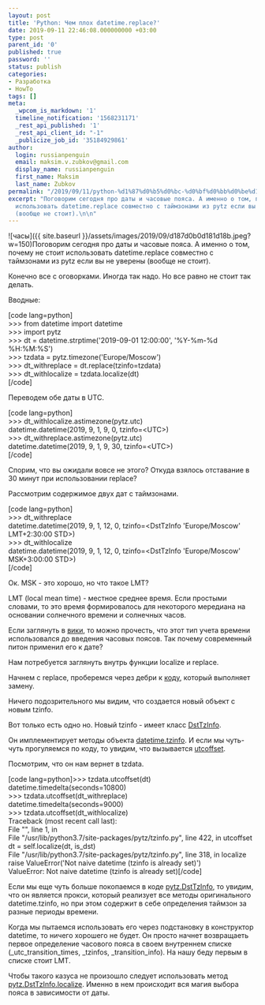 ```yaml
---
layout: post
title: 'Python: Чем плох datetime.replace?'
date: 2019-09-11 22:46:08.000000000 +03:00
type: post
parent_id: '0'
published: true
password: ''
status: publish
categories:
- Разработка
- HowTo
tags: []
meta:
  _wpcom_is_markdown: '1'
  timeline_notification: '1568231171'
  _rest_api_published: '1'
  _rest_api_client_id: "-1"
  _publicize_job_id: '35184929861'
author:
  login: russianpenguin
  email: maksim.v.zubkov@gmail.com
  display_name: russianpenguin
  first_name: Maksim
  last_name: Zubkov
permalink: "/2019/09/11/python-%d1%87%d0%b5%d0%bc-%d0%bf%d0%bb%d0%be%d1%85-datetime-replace/"
excerpt: "Поговорим сегодня про даты и часовые пояса. А именно о том, почему не стоит
  использовать datetime.replace совместно с таймзонами из pytz если вы не уверены
  (вообще не стоит).\n\n"
---
```

![часы]({{ site.baseurl }}/assets/images/2019/09/d187d0b0d181d18b.jpeg?w=150)Поговорим сегодня про даты и часовые пояса. А именно о том, почему не стоит использовать datetime.replace совместно с таймзонами из pytz если вы не уверены (вообще не стоит).

Конечно все с оговорками. Иногда так надо. Но все равно не стоит так делать.

<!--more-->

Вводные:

[code lang=python]  
\>\>\> from datetime import datetime  
\>\>\> import pytz  
\>\>\> dt = datetime.strptime('2019-09-01 12:00:00', '%Y-%m-%d %H:%M:%S')  
\>\>\> tzdata = pytz.timezone('Europe/Moscow')  
\>\>\> dt\_withreplace = dt.replace(tzinfo=tzdata)  
\>\>\> dt\_withlocalize = tzdata.localize(dt)  
[/code]

Переводем обе даты в UTC.

[code lang=python]  
\>\>\> dt\_withlocalize.astimezone(pytz.utc)  
datetime.datetime(2019, 9, 1, 9, 0, tzinfo=\<UTC\>)  
\>\>\> dt\_withreplace.astimezone(pytz.utc)  
datetime.datetime(2019, 9, 1, 9, 30, tzinfo=\<UTC\>)  
[/code]

Спорим, что вы ожидали вовсе не этого? Откуда взялось отставание в 30 минут при использовании replace?

Рассмотрим содержимое двух дат с таймзонами.

[code lang=python]  
\>\>\> dt\_withreplace  
datetime.datetime(2019, 9, 1, 12, 0, tzinfo=\<DstTzInfo 'Europe/Moscow' LMT+2:30:00 STD\>)  
\>\>\> dt\_withlocalize  
datetime.datetime(2019, 9, 1, 12, 0, tzinfo=\<DstTzInfo 'Europe/Moscow' MSK+3:00:00 STD\>)  
[/code]

Ок. MSK - это хорошо, но что такое LMT?

LMT (local mean time) - местное среднее время. Если простыми словами, то это время формировалось для некоторого мередиана на основании солнечного времени и солнечных часов.

Если заглянуть в [вики](https://en.wikipedia.org/wiki/Local_mean_time), то можно прочесть, что этот тип учета времени использовался до введения часовых поясов. Так почему современный питон применил его к дате?

Нам потребуется заглянуть внутрь функции localize и replace.

Начнем с replace, проберемся через дебри к [коду](https://github.com/python/cpython/blob/ee536b2020b1f0baad1286dbd4345e13870324af/Lib/datetime.py#L1501-L1516), который выполняет замену.

Ничего подозрительного мы видим, что создается новый объект с новым tzinfo.

Вот только есть одно но. Новый tzinfo - имеет класс [DstTzInfo](https://github.com/stub42/pytz/blob/62f872054dde69e5c510094093cd6e221d96d5db/src/pytz/tzinfo.py#L156).

Он имплементирует методы объекта [datetime.tzinfo](https://github.com/python/cpython/blob/ee536b2020b1f0baad1286dbd4345e13870324af/Lib/datetime.py#L1141). И если мы чуть-чуть прогуляемся по коду, то увидим, что вызывается [utcoffset](https://github.com/python/cpython/blob/ee536b2020b1f0baad1286dbd4345e13870324af/Lib/datetime.py#L1866-L1869).

Посмотрим, что он нам вернет в tzdata.

[code lang=python]\>\>\> tzdata.utcoffset(dt)  
datetime.timedelta(seconds=10800)  
\>\>\> tzdata.utcoffset(dt\_withreplace)  
datetime.timedelta(seconds=9000)  
\>\>\> tzdata.utcoffset(dt\_withlocalize)  
Traceback (most recent call last):  
 File "", line 1, in  
 File "/usr/lib/python3.7/site-packages/pytz/tzinfo.py", line 422, in utcoffset  
 dt = self.localize(dt, is\_dst)  
 File "/usr/lib/python3.7/site-packages/pytz/tzinfo.py", line 318, in localize  
 raise ValueError('Not naive datetime (tzinfo is already set)')  
ValueError: Not naive datetime (tzinfo is already set)[/code]

Если мы еще чуть больше покопаемся в коде [pytz.DstTzInfo](https://github.com/stub42/pytz/blob/62f872054dde69e5c510094093cd6e221d96d5db/src/pytz/tzinfo.py#L156), то увидим, что он является прокси, который реализует все методы оригинального datetime.tzinfo, но при этом содержит в себе определения таймзон за разные периоды времени.

Когда мы пытаемся использовать его через подстановку в конструктор datetime, то ничего хорошего не будет. Он просто начнет возвращаеть первое определение часового пояса в своем внутреннем списке (\_utc\_transition\_times, \_tzinfos, \_transition\_info). На нашу беду первым в списке стоит LMT.

Чтобы такого казуса не произошло следует использовать метод [pytz.DstTzInfo.localize](https://github.com/stub42/pytz/blob/62f872054dde69e5c510094093cd6e221d96d5db/src/pytz/tzinfo.py#L258-L394). Именно в нем происходит вся магия выбора пояса в зависимости от даты.

